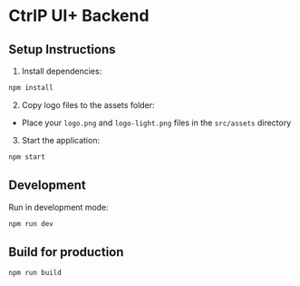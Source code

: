 # CtrlP UI+ Backend

## Setup Instructions

1. Install dependencies:
```bash
npm install
```

2. Copy logo files to the assets folder:
- Place your `logo.png` and `logo-light.png` files in the `src/assets` directory

3. Start the application:
```bash
npm start
```

## Development
Run in development mode:
```bash
npm run dev
```

## Build for production
```bash
npm run build
```
